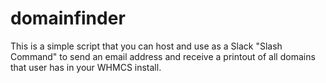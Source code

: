 # domainfinder
This is a simple script that you can host and use as a Slack "Slash Command" to send an email address and receive a printout of all domains that user has in your WHMCS install.